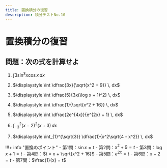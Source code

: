 ```yaml
---
title: 置換積分の復習
description: 積分テストNo.10
---
```


# 置換積分の復習

## 問題：次の式を計算せよ

1. $\displaystyle \int 3\sin^3 x\cos x \, dx$

2. $\displaystyle \int \dfrac{3x}{\sqrt{x^2 + 9}} \, dx$

3. $\displaystyle \int \dfrac{5}{3x(\log x + 1)^2} \, dx$

4. $\displaystyle \int \dfrac{1}{\sqrt{x^2 + 16}} \, dx$

5. $\displaystyle \int \dfrac{2e^{4x}}{e^{2x} + 1} \, dx$

6. $\displaystyle \int_{-3}^{2} (x - 2)^2(x + 3) \, dx$

7. $\displaystyle \int_{1}^{\sqrt{3}} \dfrac{1}{x^2\sqrt{4 - x^2}} \, dx$

!!!+ info "置換のポイント"
    - 第1問：$\sin x = t$
    - 第2問：$x^2 + 9 = t$
    - 第3問：$\log x + 1 = t$
    - 第4問：$t = x + \sqrt{x^2 + 16}$
    - 第5問：$e^{2x} = t$
    - 第6問：$x - 2 = t$
    - 第7問：$\frac{1}{x} = t$